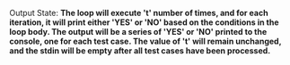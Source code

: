 Output State: **The loop will execute 't' number of times, and for each iteration, it will print either 'YES' or 'NO' based on the conditions in the loop body. The output will be a series of 'YES' or 'NO' printed to the console, one for each test case. The value of 't' will remain unchanged, and the stdin will be empty after all test cases have been processed.**